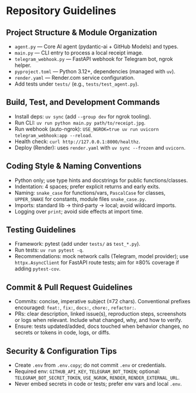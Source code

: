 # Repository Guidelines

## Project Structure & Module Organization
- `agent.py` — Core AI agent (pydantic-ai + GitHub Models) and types.
- `main.py` — CLI entry to process a local receipt image.
- `telegram_webhook.py` — FastAPI webhook for Telegram bot, ngrok helper.
- `pyproject.toml` — Python 3.12+, dependencies (managed with `uv`).
- `render.yaml` — Render.com service configuration.
- Add tests under `tests/` (e.g., `tests/test_agent.py`).

## Build, Test, and Development Commands
- Install deps: `uv sync` (add `--group dev` for ngrok tooling).
- Run CLI: `uv run python main.py path/to/receipt.jpg`.
- Run webhook (auto-ngrok): `USE_NGROK=true uv run uvicorn telegram_webhook:app --reload`.
- Health check: `curl http://127.0.0.1:8000/healthz`.
- Deploy (Render): uses `render.yaml` with `uv sync --frozen` and `uvicorn`.

## Coding Style & Naming Conventions
- Python only; use type hints and docstrings for public functions/classes.
- Indentation: 4 spaces; prefer explicit returns and early exits.
- Naming: `snake_case` for functions/vars, `PascalCase` for classes, `UPPER_SNAKE` for constants, module files `snake_case.py`.
- Imports: standard lib → third‑party → local; avoid wildcard imports.
- Logging over `print`; avoid side effects at import time.

## Testing Guidelines
- Framework: pytest (add under `tests/` as `test_*.py`).
- Run tests: `uv run pytest -q`.
- Recommendations: mock network calls (Telegram, model provider); use `httpx.AsyncClient` for FastAPI route tests; aim for ≥80% coverage if adding `pytest-cov`.

## Commit & Pull Request Guidelines
- Commits: concise, imperative subject (≤72 chars). Conventional prefixes encouraged: `feat:`, `fix:`, `docs:`, `chore:`, `refactor:`.
- PRs: clear description, linked issue(s), reproduction steps, screenshots or logs when relevant. Include what changed, why, and how to verify.
- Ensure: tests updated/added, docs touched when behavior changes, no secrets or tokens in code, logs, or diffs.

## Security & Configuration Tips
- Create `.env` from `.env.copy`; do not commit `.env` or credentials.
- Required env: `GITHUB_API_KEY`, `TELEGRAM_BOT_TOKEN`; optional: `TELEGRAM_BOT_SECRET_TOKEN`, `USE_NGROK`, `RENDER`, `RENDER_EXTERNAL_URL`.
- Never embed secrets in code or tests; prefer env vars and local `.env`.

